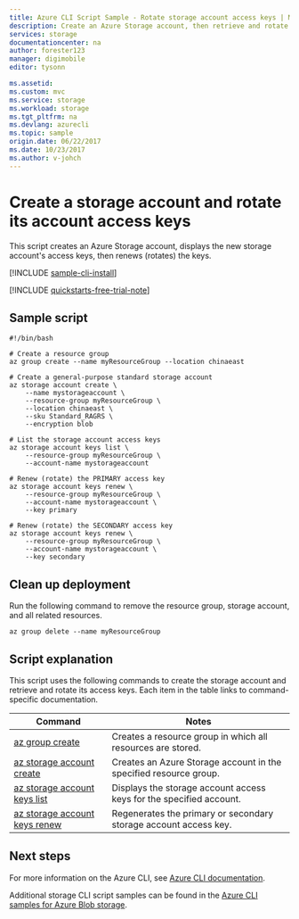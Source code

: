 ```yaml
---
title: Azure CLI Script Sample - Rotate storage account access keys | Microsoft Docs
description: Create an Azure Storage account, then retrieve and rotate its account access keys.
services: storage
documentationcenter: na
author: forester123
manager: digimobile
editor: tysonn

ms.assetid:
ms.custom: mvc
ms.service: storage
ms.workload: storage
ms.tgt_pltfrm: na
ms.devlang: azurecli
ms.topic: sample
origin.date: 06/22/2017
ms.date: 10/23/2017
ms.author: v-johch
---
```


# Create a storage account and rotate its account access keys

This script creates an Azure Storage account, displays the new storage account's access keys, then renews (rotates) the keys.

[!INCLUDE [sample-cli-install](../../../includes/sample-cli-install.md)]

[!INCLUDE [quickstarts-free-trial-note](../../../includes/quickstarts-free-trial-note.md)]

## Sample script

```azurecli
#!/bin/bash

# Create a resource group
az group create --name myResourceGroup --location chinaeast

# Create a general-purpose standard storage account
az storage account create \
    --name mystorageaccount \
    --resource-group myResourceGroup \
    --location chinaeast \
    --sku Standard_RAGRS \
    --encryption blob

# List the storage account access keys
az storage account keys list \
    --resource-group myResourceGroup \
    --account-name mystorageaccount 

# Renew (rotate) the PRIMARY access key
az storage account keys renew \
    --resource-group myResourceGroup \
    --account-name mystorageaccount \
    --key primary

# Renew (rotate) the SECONDARY access key
az storage account keys renew \
    --resource-group myResourceGroup \
    --account-name mystorageaccount \
    --key secondary
```

## Clean up deployment 

Run the following command to remove the resource group, storage account, and all related resources.

```azurecli
az group delete --name myResourceGroup
```

## Script explanation

This script uses the following commands to create the storage account and retrieve and rotate its access keys. Each item in the table links to command-specific documentation.

| Command | Notes |
|---|---|
| [az group create](https://docs.azure.cn/cli/group#create) | Creates a resource group in which all resources are stored. |
| [az storage account create](https://docs.azure.cn/cli/storage/account#create) | Creates an Azure Storage account in the specified resource group. |
| [az storage account keys list](https://docs.azure.cn/cli/storage/account/keys#list) | Displays the storage account access keys for the specified account. |
| [az storage account keys renew](https://docs.azure.cn/cli/storage/account/keys#renew) | Regenerates the primary or secondary storage account access key. |

## Next steps

For more information on the Azure CLI, see [Azure CLI documentation](https://docs.azure.cn/cli/overview).

Additional storage CLI script samples can be found in the [Azure CLI samples for Azure Blob storage](../blobs/storage-samples-blobs-cli.md).
